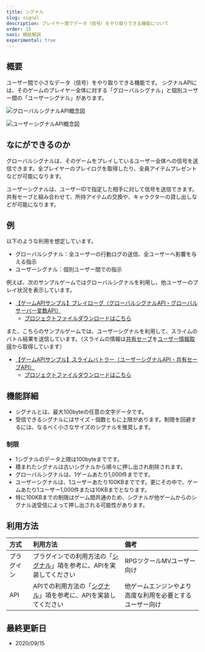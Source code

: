 ```yaml
---
title: シグナル
slug: signal
description: プレイヤー間でデータ（信号）をやり取りできる機能について
order: 15
navi: 機能解説
experimental: true
---
```

    
## 概要
ユーザー間で小さなデータ（信号）をやり取りできる機能です。  シグナルAPIには、そのゲームのプレイヤー全体に対する「グローバルシグナル」と個別ユーザー間の「ユーザーシグナル」があります。 
    
![グローバルシグナルAPI概念図](/images/signal_concept_global.png)  
    
![ユーザーシグナルAPI概念図](/images/signal_concept_user.png)
    
## なにができるのか

グローバルシグナルは、そのゲームをプレイしているユーザー全体への信号を送信できます。全プレイヤーのプレイログを取得したり、全員アイテムプレゼントなどが可能になります。
    
ユーザーシグナルは、ユーザーIDで指定した相手に対して信号を送信できます。共有セーブと組み合わせて、所持アイテムの交換や、キャラクターの貸し出しなどが可能になります。
    
## 例
以下のような利用を想定しています。
 - グローバルシグナル：全ユーザーの行動ログの送信、全ユーザーへ影響を与える指示
 - ユーザーシグナル：個別ユーザー間での指示
    
例えば、次のサンプルゲームではグローバルシグナルを利用し、他ユーザーのプレイ状況を表示しています。
 - [【ゲームAPIサンプル】プレイローグ（グローバルシグナルAPI・グローバルサーバー変数API）](https://game.nicovideo.jp/atsumaru/games/gm9292)
    - [プロジェクトファイルダウンロードはこちら](/download/sample-projects#PlayLog)
    
また、こちらのサンプルゲームでは、ユーザーシグナルを利用して、スライムのバトル結果を送信しています。（スライムの情報は[共有セーブ](/shared-save)を[ユーザー情報取得](/user)から取得しています）
 - [【ゲームAPIサンプル】スライムバトラー（ユーザーシグナルAPI・共有セーブAPI）](https://game.nicovideo.jp/atsumaru/games/gm9294)
    - [プロジェクトファイルダウンロードはこちら](/download/sample-projects#SlimeBattler)
    
## 機能詳細
 - シグナルとは、最大100byteの任意の文字データです。
 - 受信できるシグナルにはサイズ・個数ともに上限があります。制限を回避するには、なるべく小さなサイズのシグナルを推奨します。
    
### 制限
 - 1シグナルのデータ上限は100byteまでです。
 - 積まれたシグナルは古いシグナルから順々に押し出され削除されます。
 - グローバルシグナルは、1ゲームあたり1,000件までです。
 - ユーザーシグナルは、1ユーザーあたり100KBまでです。更にその中で、ゲームあたり1ユーザー1,000件または10KBまでとなります。
 - 特に100KBまでの制限はゲーム間共通のため、シグナルが他ゲームからのシグナル送受信によって押し出される可能性があります。
    
## 利用方法

方式|利用方法|備考
:---|:---|:---
プラグイン|プラグインでの利用方法の「[シグナル](/plugins/signal)」項を参考に、APIを実装してください|RPGツクールMVユーザー向け
API|APIでの利用方法の「[シグナル](/apis/signal)」項を参考に、APIを実装してください|他ゲームエンジンやより高度な利用を必要とするユーザー向け

    
## 最終更新日
 - 2020/09/15
